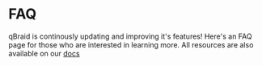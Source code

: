 # FAQ 
qBraid is continously updating and improving it's features! Here's an FAQ page for those who are interested in learning more. 
All resources are also available on our [docs](http://qbraid-qbraid.readthedocs-hosted.com)
